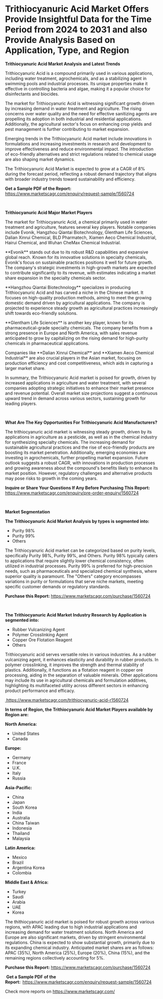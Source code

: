 <p><h1>Trithiocyanuric Acid Market Offers Provide Insightful Data for the Time Period from 2024 to 2031 and also Provide Analysis Based on Application, Type, and Region</h1></p><p><strong>Trithiocyanuric Acid Market Analysis and Latest Trends</strong></p>
<p><p>Trithiocyanuric Acid is a compound primarily used in various applications, including water treatment, agrochemicals, and as a stabilizing agent in swimming pools and industrial processes. Its unique properties make it effective in controlling bacteria and algae, making it a popular choice for disinfectants and biocides.</p><p>The market for Trithiocyanuric Acid is witnessing significant growth driven by increasing demand in water treatment and agriculture. The rising concerns over water quality and the need for effective sanitizing agents are propelling its adoption in both industrial and residential applications. Additionally, the agricultural sector's focus on enhancing crop yields and pest management is further contributing to market expansion.</p><p>Emerging trends in the Trithiocyanuric Acid market include innovations in formulations and increasing investments in research and development to improve effectiveness and reduce environmental impact. The introduction of eco-friendly alternatives and strict regulations related to chemical usage are also shaping market dynamics. </p><p>The Trithiocyanuric Acid Market is expected to grow at a CAGR of 8% during the forecast period, reflecting a robust demand trajectory that aligns with broader industry trends toward sustainability and efficiency.</p></p>
<p><strong>Get a Sample PDF of the Report:&nbsp;</strong> <a href="https://www.marketscagr.com/enquiry/request-sample/1560724?utm_campaign=1126&utm_medium=2&utm_source=Github&utm_content=ia&utm_term=08112024&utm_id=trithiocyanuric-acid">https://www.marketscagr.com/enquiry/request-sample/1560724</a></p>
<p>&nbsp;</p>
<p><strong>Trithiocyanuric Acid Major Market Players</strong></p>
<p><p>The market for Trithiocyanuric Acid, a chemical primarily used in water treatment and agriculture, features several key players. Notable companies include Evonik, Hangzhou Qiantai Biotechnology, Glentham Life Sciences, Dalian Xinrui Chemical, BLD Pharmatech, Xiamen Aeco Chemical Industrial, Hairui Chemical, and Wuhan CheMax Chemical Industrial.</p><p>**Evonik** stands out due to its robust R&D capabilities and expansive global reach. Known for its innovative solutions in specialty chemicals, Evonik's focus on sustainable practices positions it well for future growth. The company's strategic investments in high-growth markets are expected to contribute significantly to its revenue, with estimates indicating a market share expansion in the specialty chemicals sector.</p><p>**Hangzhou Qiantai Biotechnology** specializes in producing Trithiocyanuric Acid and has carved a niche in the Chinese market. It focuses on high-quality production methods, aiming to meet the growing domestic demand driven by agricultural applications. The company is projected to experience steady growth as agricultural practices increasingly shift towards eco-friendly solutions.</p><p>**Glentham Life Sciences** is another key player, known for its pharmaceutical-grade specialty chemicals. The company benefits from a strong presence in Europe and North America, with sales revenue anticipated to grow by capitalizing on the rising demand for high-purity chemicals in pharmaceutical applications.</p><p>Companies like **Dalian Xinrui Chemical** and **Xiamen Aeco Chemical Industrial** are also crucial players in the Asian market, focusing on production efficiency and cost competitiveness, which aids in capturing a larger market share.</p><p>In summary, the Trithiocyanuric Acid market is poised for growth, driven by increased applications in agriculture and water treatment, with several companies adopting strategic initiatives to enhance their market presence and revenue potential. Overall market size projections suggest a continuous upward trend in demand across various sectors, sustaining growth for leading players.</p></p>
<p>&nbsp;</p>
<p><strong>What Are The Key Opportunities For Trithiocyanuric Acid Manufacturers?</strong></p>
<p><p>The trithiocyanuric acid market is witnessing steady growth, driven by its applications in agriculture as a pesticide, as well as in the chemical industry for synthesizing specialty chemicals. The increasing demand for sustainable agricultural practices and the rise of eco-friendly products are boosting its market penetration. Additionally, emerging economies are investing in agrochemicals, further propelling market expansion. Future outlook suggests a robust CAGR, with innovations in production processes and growing awareness about the compound's benefits likely to enhance its market position. However, regulatory challenges and alternative products may pose risks to growth in the coming years.</p></p>
<p><strong>Inquire or Share Your Questions If Any Before Purchasing This Report:</strong> <a href="https://www.marketscagr.com/enquiry/pre-order-enquiry/1560724?utm_campaign=1126&utm_medium=2&utm_source=Github&utm_content=ia&utm_term=08112024&utm_id=trithiocyanuric-acid">https://www.marketscagr.com/enquiry/pre-order-enquiry/1560724</a></p>
<p>&nbsp;</p>
<p><strong>Market Segmentation</strong></p>
<p><strong>The Trithiocyanuric Acid Market Analysis by types is segmented into:</strong></p>
<p><ul><li>Purity 98%</li><li>Purity 99%</li><li>Others</li></ul></p>
<p><p>The Trithiocyanuric Acid market can be categorized based on purity levels, specifically Purity 98%, Purity 99%, and Others. Purity 98% typically caters to applications that require slightly lower chemical consistency, often utilized in industrial processes. Purity 99% is preferred for high-precision needs, such as pharmaceuticals and specialized chemical synthesis, where superior quality is paramount. The "Others" category encompasses variations in purity or formulations that serve niche markets, meeting specific customer demands or regulatory standards.</p></p>
<p><strong>Purchase this Report:&nbsp;</strong><a href="https://www.marketscagr.com/purchase/1560724?utm_campaign=1126&utm_medium=2&utm_source=Github&utm_content=ia&utm_term=08112024&utm_id=trithiocyanuric-acid">https://www.marketscagr.com/purchase/1560724</a></p>
<p>&nbsp;</p>
<p><strong>The Trithiocyanuric Acid Market Industry Research by Application is segmented into:</strong></p>
<p><ul><li>Rubber Vulcanizing Agent</li><li>Polymer Crosslinking Agent</li><li>Copper Ore Flotation Reagent</li><li>Others</li></ul></p>
<p><p>Trithiocyanuric acid serves versatile roles in various industries. As a rubber vulcanizing agent, it enhances elasticity and durability in rubber products. In polymer crosslinking, it improves the strength and thermal stability of plastics. Additionally, it functions as a flotation reagent in copper ore processing, aiding in the separation of valuable minerals. Other applications may include its use in agricultural chemicals and formulation additives, highlighting its multifaceted utility across different sectors in enhancing product performance and efficacy.</p></p>
<p><a href="https://www.marketscagr.com/trithiocyanuric-acid-r1560724?utm_campaign=1126&utm_medium=2&utm_source=Github&utm_content=ia&utm_term=08112024&utm_id=trithiocyanuric-acid">&nbsp;https://www.marketscagr.com/trithiocyanuric-acid-r1560724</a></p>
<p><strong>In terms of Region, the Trithiocyanuric Acid Market Players available by Region are:</strong></p>
<p>
    <p> <strong> North America: </strong>
        <ul>
            <li>United States</li>
            <li>Canada</li>
        </ul>
        </p> 
    <p> <strong> Europe: </strong>
        <ul>
            <li>Germany</li>
            <li>France</li>
            <li>U.K.</li>
            <li>Italy</li>
            <li>Russia</li>
        </ul>
        </p> 
    <p> <strong> Asia-Pacific: </strong>
        <ul>
            <li>China</li>
            <li>Japan</li>
            <li>South Korea</li>
            <li>India</li>
            <li>Australia</li>
            <li>China Taiwan</li>
            <li>Indonesia</li>
            <li>Thailand</li>
            <li>Malaysia</li>
        </ul>
        </p> 
    <p> <strong> Latin America: </strong>
        <ul>
            <li>Mexico</li>
            <li>Brazil</li>
            <li>Argentina Korea</li>
            <li>Colombia</li>
        </ul>
        </p> 
    <p> <strong> Middle East & Africa: </strong>
        <ul>
            <li>Turkey</li>
            <li>Saudi</li>
            <li>Arabia</li>
            <li>UAE</li>
            <li>Korea</li>
        </ul>
    </p>
    </p>
<p><p>The thithiocyanuric acid market is poised for robust growth across various regions, with APAC leading due to high industrial applications and increasing demand for water treatment solutions. North America and Europe are also significant markets, driven by stringent environmental regulations. China is expected to show substantial growth, primarily due to its expanding chemical industry. Anticipated market shares are as follows: APAC (35%), North America (25%), Europe (20%), China (15%), and the remaining regions collectively accounting for 5%.</p></p>
<p><strong>Purchase this Report: </strong><a href="https://www.marketscagr.com/purchase/1560724?utm_campaign=1126&utm_medium=2&utm_source=Github&utm_content=ia&utm_term=08112024&utm_id=trithiocyanuric-acid">https://www.marketscagr.com/purchase/1560724</a></p>
<p>&nbsp;<strong>Get a Sample PDF of the Report:&nbsp;&nbsp;</strong><a href="https://www.marketscagr.com/enquiry/request-sample/1560724?utm_campaign=1126&utm_medium=2&utm_source=Github&utm_content=ia&utm_term=08112024&utm_id=trithiocyanuric-acid">https://www.marketscagr.com/enquiry/request-sample/1560724</a></p>
<p><strong></strong></p>
<p>Check more reports on <a href="https://www.marketscagr.com/?utm_campaign=1126&utm_medium=2&utm_source=Github&utm_content=ia&utm_term=08112024&utm_id=trithiocyanuric-acid">https://www.marketscagr.com/</a></p>